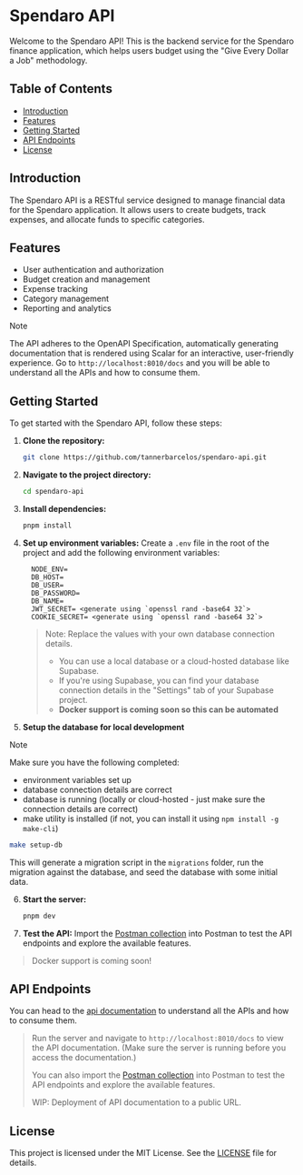 # Spendaro API

Welcome to the Spendaro API! This is the backend service for the Spendaro finance application, which helps users budget using the "Give Every Dollar a Job" methodology.

## Table of Contents

- [Introduction](#introduction)
- [Features](#features)
- [Getting Started](#getting-started)
- [API Endpoints](#api-endpoints)
- [License](#license)

## Introduction

The Spendaro API is a RESTful service designed to manage financial data for the Spendaro application. It allows users to create budgets, track expenses, and allocate funds to specific categories.

## Features

- User authentication and authorization
- Budget creation and management
- Expense tracking
- Category management
- Reporting and analytics

> [!NOTE]
> The API adheres to the OpenAPI Specification, automatically generating documentation that is rendered using Scalar for an interactive, user-friendly experience.
> Go to `http://localhost:8010/docs` and you will be able to understand all the APIs
> and how to consume them.

## Getting Started

To get started with the Spendaro API, follow these steps:

1. **Clone the repository:**
   ```bash
   git clone https://github.com/tannerbarcelos/spendaro-api.git
   ```
2. **Navigate to the project directory:**
   ```bash
   cd spendaro-api
   ```
3. **Install dependencies:**

   ```bash
   pnpm install
   ```

4. **Set up environment variables:**
   Create a `.env` file in the root of the project and add the following environment variables:

   ```env
     NODE_ENV=
     DB_HOST=
     DB_USER=
     DB_PASSWORD=
     DB_NAME=
     JWT_SECRET= <generate using `openssl rand -base64 32`>
     COOKIE_SECRET= <generate using `openssl rand -base64 32`>
   ```

   > Note: Replace the values with your own database connection details.
   >
   > - You can use a local database or a cloud-hosted database like Supabase.
   > - If you're using Supabase, you can find your database connection details in the "Settings" tab of your Supabase project.
   > - **Docker support is coming soon so this can be automated**

5. **Setup the database for local development**

> [!NOTE]
>
> Make sure you have the following completed:
>
> - environment variables set up
> - database connection details are correct
> - database is running (locally or cloud-hosted - just make sure the connection details are correct)
> - make utility is installed (if not, you can install it using `npm install -g make-cli`)

```bash
make setup-db
```

This will generate a migration script in the `migrations` folder, run the migration against the database, and seed the database with some initial data.

6. **Start the server:**
   ```bash
   pnpm dev
   ```
7. **Test the API:**
   Import the [Postman collection](postman-collection.json) into Postman to test the API endpoints and explore the available features.

> Docker support is coming soon!

## API Endpoints

You can head to the [api documentation](http://localhost:8010/docs) to understand all the APIs and how to consume them.

> Run the server and navigate to `http://localhost:8010/docs` to view the API documentation. (Make sure the server is running before you access the documentation.)
>
> You can also import the [Postman collection](postman-collection.json) into Postman to test the API endpoints and explore the available features.
>
> WIP: Deployment of API documentation to a public URL.

## License

This project is licensed under the MIT License. See the [LICENSE](LICENSE) file for details.
